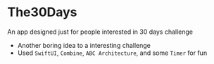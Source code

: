 # The30Days
An app designed just for people interested in 30 days challenge

- Another boring idea to a interesting challenge
- Used `SwiftUI`, `Combine`, `ABC Architecture`, and some `Timer` for fun
